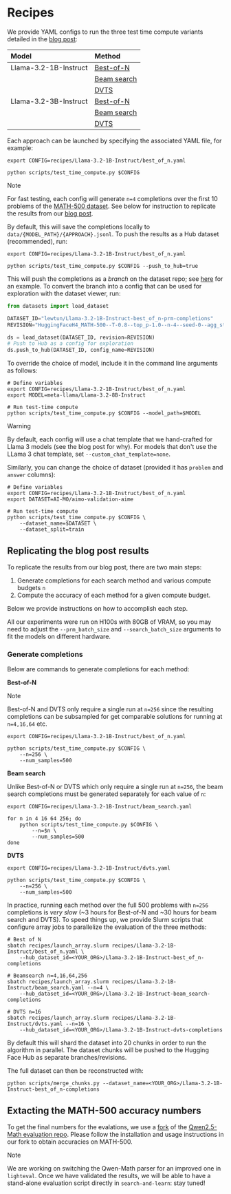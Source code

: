 # Recipes

We provide YAML configs to run the three test time compute variants detailed in the [blog post](https://huggingface.co/spaces/HuggingFaceH4/blogpost-scaling-test-time-compute):

| Model | Method |
| :--- | :--- |
| Llama-3.2-1B-Instruct | [Best-of-N](Llama-3.2-1B-Instruct/best_of_n.yaml) |
| | [Beam search](Llama-3.2-1B-Instruct/beam_search.yaml) |
| | [DVTS](Llama-3.2-1B-Instruct/dvts.yaml) |
| Llama-3.2-3B-Instruct | [Best-of-N](Llama-3.2-1B-Instruct/best_of_n.yaml) |
| | [Beam search](Llama-3.2-3B-Instruct/beam_search.yaml) |
| | [DVTS](Llama-3.2-3B-Instruct/dvts.yaml) |

Each approach can be launched by specifying the associated YAML file, for example:

```shell
export CONFIG=recipes/Llama-3.2-1B-Instruct/best_of_n.yaml

python scripts/test_time_compute.py $CONFIG
```

> [!NOTE]
> For fast testing, each config will generate `n=4` completions over the first 10 problems of the [MATH-500 dataset](https://huggingface.co/datasets/HuggingFaceH4/MATH-500). See below for instruction to replicate the results from our [blog post](https://huggingface.co/spaces/HuggingFaceH4/blogpost-scaling-test-time-compute).

By default, this will save the completions locally to `data/{MODEL_PATH}/{APPROACH}.jsonl`. To push the results as a Hub dataset (recommended), run:

```shell
export CONFIG=recipes/Llama-3.2-1B-Instruct/best_of_n.yaml

python scripts/test_time_compute.py $CONFIG --push_to_hub=true
```

This will push the completions as a _branch_ on the dataset repo; see [here](https://huggingface.co/datasets/lewtun/Llama-3.2-1B-Instruct-best_of_n-prm-completions/tree/HuggingFaceH4_MATH-500--T-0.8--top_p-1.0--n-4--seed-0--agg_strategy-last) for an example. To convert the branch into a config that can be used for exploration with the dataset viewer, run:

```python
from datasets import load_dataset

DATASET_ID="lewtun/Llama-3.2-1B-Instruct-best_of_n-prm-completions"
REVISION="HuggingFaceH4_MATH-500--T-0.8--top_p-1.0--n-4--seed-0--agg_strategy-last"

ds = load_dataset(DATASET_ID, revision=REVISION)
# Push to Hub as a config for exploration
ds.push_to_hub(DATASET_ID, config_name=REVISION)
```

To override the choice of model, include it in the command line arguments as follows:

```shell
# Define variables
export CONFIG=recipes/Llama-3.2-1B-Instruct/best_of_n.yaml
export MODEL=meta-llama/Llama-3.2-8B-Instruct

# Run test-time compute
python scripts/test_time_compute.py $CONFIG --model_path=$MODEL
```

> [!WARNING]
> By default, each config will use a chat template that we hand-crafted for Llama 3 models (see the blog post for why). For models that don't use the LLama 3 chat template, set `--custom_chat_template=none`.

Similarly, you can change the choice of dataset (provided it has `problem` and `answer` columns):

```shell
# Define variables
export CONFIG=recipes/Llama-3.2-1B-Instruct/best_of_n.yaml
export DATASET=AI-MO/aimo-validation-aime

# Run test-time compute
python scripts/test_time_compute.py $CONFIG \
    --dataset_name=$DATASET \
    --dataset_split=train
```

## Replicating the blog post results

To replicate the results from our blog post, there are two main steps:

1. Generate completions for each search method and various compute budgets `n`
2. Compute the accuracy of each method for a given compute budget.

Below we provide instructions on how to accomplish each step.

All our experiments were run on H100s with 80GB of VRAM, so you may need to adjust the `--prm_batch_size` and `--search_batch_size` arguments to fit the models on different hardware.

### Generate completions

Below are commands to generate completions for each method:

**Best-of-N**

> [!NOTE]
> Best-of-N and DVTS only require a single run at `n=256` since the resulting completions can be subsampled for get comparable solutions for running at `n=4,16,64` etc.

```shell
export CONFIG=recipes/Llama-3.2-1B-Instruct/best_of_n.yaml

python scripts/test_time_compute.py $CONFIG \
    --n=256 \
    --num_samples=500
```

**Beam search**

Unlike Best-of-N or DVTS which only require a single run at `n=256`, the beam search completions must be generated separately for each value of `n`:

```shell
export CONFIG=recipes/Llama-3.2-1B-Instruct/beam_search.yaml

for n in 4 16 64 256; do
    python scripts/test_time_compute.py $CONFIG \
        --n=$n \
        --num_samples=500
done
```

**DVTS**

```shell
export CONFIG=recipes/Llama-3.2-1B-Instruct/dvts.yaml

python scripts/test_time_compute.py $CONFIG \
    --n=256 \
    --num_samples=500
```

In practice, running each method over the full 500 problems with `n=256` completions is _very slow_ (~3 hours for Best-of-N and ~30 hours for beam search and DVTS). To speed things up, we provide Slurm scripts that configure array jobs to parallelize the evaluation of the three methods:

```shell
# Best of N
sbatch recipes/launch_array.slurm recipes/Llama-3.2-1B-Instruct/best_of_n.yaml \
    --hub_dataset_id=<YOUR_ORG>/Llama-3.2-1B-Instruct-best_of_n-completions

# Beamsearch n=4,16,64,256
sbatch recipes/launch_array.slurm recipes/Llama-3.2-1B-Instruct/beam_search.yaml --n=4 \
    --hub_dataset_id=<YOUR_ORG>/Llama-3.2-1B-Instruct-beam_search-completions

# DVTS n=16
sbatch recipes/launch_array.slurm recipes/Llama-3.2-1B-Instruct/dvts.yaml --n=16 \
    --hub_dataset_id=<YOUR_ORG>/Llama-3.2-1B-Instruct-dvts-completions
```

By default this will shard the dataset into 20 chunks in order to run the algorithm in parallel. The dataset chunks will be pushed to the Hugging Face Hub as separate branches/revisions.

The full dataset can then be reconstructed with:

```shell
python scripts/merge_chunks.py --dataset_name=<YOUR_ORG>/Llama-3.2-1B-Instruct-best_of_n-completions
```

## Extacting the MATH-500 accuracy numbers

To get the final numbers for the evalations, we use a [fork](https://github.com/huggingface/Qwen2.5-Math) of the [Qwen2.5-Math evaluation repo](https://github.com/QwenLM/Qwen2.5-Math). Please follow the installation and usage instructions in our fork to obtain accuracies on MATH-500.

> [!NOTE]
> We are working on switching the Qwen-Math parser for an improved one in `lighteval`. Once we have validated the results, we will be able to have a stand-alone evaluation script directly in `search-and-learn`: stay tuned!


